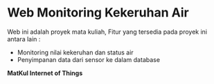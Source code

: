 # Web Monitoring Kekeruhan Air

Web ini adalah proyek mata kuliah, Fitur yang tersedia pada proyek ini antara lain :

<ul>
  <li> Monitoring nilai kekeruhan dan status air </li>
  <li> Penyimpanan data dari sensor ke dalam database </li>
</ul>

<b>MatKul Internet of Things</b>